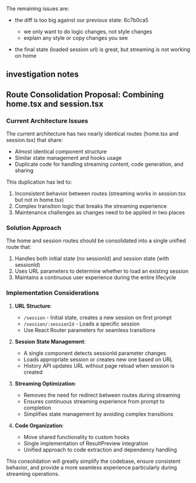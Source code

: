 The remaining issues are:

- the diff is too big against our previous state: 6c7b0ca5
  - we only want to do logic changes, not style changes
  - explain any style or copy changes you see


- the final state (loaded session url) is great, but streaming is not working on home

## investigation notes

## Route Consolidation Proposal: Combining home.tsx and session.tsx

### Current Architecture Issues

The current architecture has two nearly identical routes (home.tsx and session.tsx) that share:
- Almost identical component structure
- Similar state management and hooks usage
- Duplicate code for handling streaming content, code generation, and sharing

This duplication has led to:
1. Inconsistent behavior between routes (streaming works in session.tsx but not in home.tsx)
2. Complex transition logic that breaks the streaming experience
3. Maintenance challenges as changes need to be applied in two places

### Solution Approach

The home and session routes should be consolidated into a single unified route that:
1. Handles both initial state (no sessionId) and session state (with sessionId) 
2. Uses URL parameters to determine whether to load an existing session
3. Maintains a continuous user experience during the entire lifecycle

### Implementation Considerations

1. **URL Structure**:
   - `/session` - Initial state, creates a new session on first prompt
   - `/session/:sessionId` - Loads a specific session
   - Use React Router parameters for seamless transitions

2. **Session State Management**:
   - A single component detects sessionId parameter changes
   - Loads appropriate session or creates new one based on URL
   - History API updates URL without page reload when session is created

3. **Streaming Optimization**:
   - Removes the need for redirect between routes during streaming
   - Ensures continuous streaming experience from prompt to completion
   - Simplifies state management by avoiding complex transitions

4. **Code Organization**:
   - Move shared functionality to custom hooks
   - Single implementation of ResultPreview integration
   - Unified approach to code extraction and dependency handling

This consolidation will greatly simplify the codebase, ensure consistent behavior, and provide a more seamless experience particularly during streaming operations.
